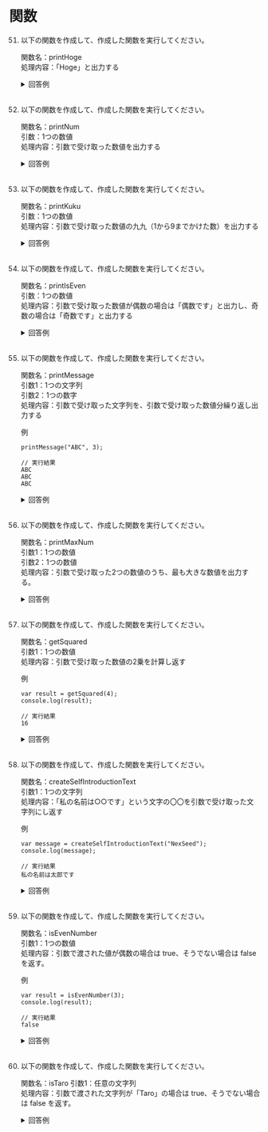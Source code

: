# 関数

51. 以下の関数を作成して、作成した関数を実行してください。

	関数名：printHoge  
	処理内容：「Hoge」と出力する

	<details><summary>回答例</summary><div>
		
	```
	function printHoge() {
	    console.log("Hoge");
	}
	
	printHoge();
	```
		
	</div></details>
	

	<br>
	
52. 以下の関数を作成して、作成した関数を実行してください。

	関数名：printNum  
	引数：1つの数値  
	処理内容：引数で受け取った数値を出力する

	<details><summary>回答例</summary><div>
		
	```
	function printNum(num) {
	    console.log(num);
	}
	
	printNum(4);
	```
		
	</div></details>
	

	<br>
	
53. 以下の関数を作成して、作成した関数を実行してください。

	関数名：printKuku  
	引数：1つの数値  
	処理内容：引数で受け取った数値の九九（1から9までかけた数）を出力する

	<details><summary>回答例</summary><div>
		
	```
	function printKuku(num) {
	    for (var i = 1; i <= 9; i++) {
	        console.log(num * i)
	    }
	}
	
	printKuku(4);
	```
		
	</div></details>
	

	<br>
	
54. 以下の関数を作成して、作成した関数を実行してください。

	関数名：printIsEven  
	引数：1つの数値  
	処理内容：引数で受け取った数値が偶数の場合は「偶数です」と出力し、奇数の場合は「奇数です」と出力する

	<details><summary>回答例</summary><div>
		
	```
	function printIsEven(num) {
	    if (num % 2 == 0) {
	        console.log("偶数です");
	    } else {
	        console.log("奇数です");
	    }
	}
	
	printIsEven(3);
	```
		
	</div></details>
	

	<br>
	
55. 以下の関数を作成して、作成した関数を実行してください。

	関数名：printMessage  
	引数1：1つの文字列  
	引数2：1つの数字  
	処理内容：引数で受け取った文字列を、引数で受け取った数値分繰り返し出力する
	
	例
	
	```
	printMessage("ABC", 3);
	
	// 実行結果
	ABC
	ABC
	ABC
	```

	<details><summary>回答例</summary><div>
		
	```
	function printMessage(str, count) {
	    for (var i = 0; i < count; i++) {
	        console.log(str);
	    }
	}
	
	printMessage("ABC", 3);
	```
		
	</div></details>
	

	<br>
	
56. 以下の関数を作成して、作成した関数を実行してください。

	関数名：printMaxNum  
	引数1：1つの数値  
	引数2：1つの数値  
	処理内容：引数で受け取った2つの数値のうち、最も大きな数値を出力する。
	
	<details><summary>回答例</summary><div>
		
	```
	function printMaxNum(num1, num2) {
	    if (num1 > num2) {
	        console.log(num1);
	    } else if (num1 < num2) {
	        console.log(num2);
	    } else {
					console.log("同じ");
			}
	}
	
	printMaxNum(1, 5);
	```
		
	</div></details>
	

	<br>
	
57. 以下の関数を作成して、作成した関数を実行してください。

	関数名：getSquared  
	引数1：1つの数値  
	処理内容：引数で受け取った数値の2乗を計算し返す
	
	例
	
	```
	var result = getSquared(4);
	console.log(result);
	
	// 実行結果
	16
	```
	
	<details><summary>回答例</summary><div>
		
	```
	function getSquared(num) {
	    return num * num
	}
	
	var result = getSquared(4);
	console.log(result);
	```
		
	</div></details>
	

	<br>
	
58. 以下の関数を作成して、作成した関数を実行してください。

	関数名：createSelfIntroductionText  
	引数1：1つの文字列  
	処理内容：「私の名前は○○です」という文字の〇〇を引数で受け取った文字列にし返す
	
	例
	
	```
	var message = createSelfIntroductionText("NexSeed");
	console.log(message);
	
	// 実行結果
	私の名前は太郎です
	```
	
	<details><summary>回答例</summary><div>
		
	```
	function createSelfIntroductionText(name) {
	    var msg = "私の名前は" + name + "です";
	    return msg;
	}
	
	var message = createSelfIntroductionText("太郎");
	console.log(message);
	```
		
	</div></details>
	

	<br>
	
59. 以下の関数を作成して、作成した関数を実行してください。

	関数名：isEvenNumber  
	引数1：1つの数値  
	処理内容：引数で渡された値が偶数の場合は true、そうでない場合は false を返す。
	
	例
	
	```
	var result = isEvenNumber(3);
	console.log(result);
	
	// 実行結果
	false
	```
	
	<details><summary>回答例</summary><div>
		
	```
	function isEvenNumber(num) {
	    if (num % 2 == 0) {
	        return true;
	    } else {
	        return false;
	    }
	}
	
	var result = isEvenNumber(3);
	console.log(result);
	```
		
	</div></details>
	

	<br>
	
60. 以下の関数を作成して、作成した関数を実行してください。

	関数名：isTaro
	引数1：任意の文字列  
	処理内容：引数で渡された文字列が「Taro」の場合は true、そうでない場合は false を返す。
	
	<details><summary>回答例</summary><div>
		
	```
	function isTaro(str) {
	    if (str == "Taro") {
	        return true;
	    } else {
	        return false;
	    }
	}
	
	var result = isTaro("Taro");
	console.log(result);
	```
		
	</div></details>
	

	<br>
